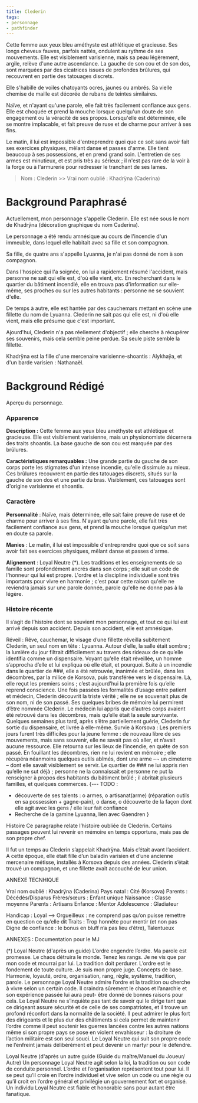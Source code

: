 ```yaml
---
title: Clederin
tags:
- personnage
- pathfinder
---
```


Cette femme aux yeux bleu améthyste est athlétique et gracieuse. Ses longs cheveux fauves, parfois nattés, ondulent au rythme de ses mouvements. Elle est visiblement varisienne, mais sa peau légèrement, argile, relève d'une autre ascendance. La gauche de son cou et de son dos, sont marquées par des cicatrices issues de profondes brûlures, qui recouvrent en partie  des tatouages discrets.

Elle s'habille de voiles chatoyants ocres, jaunes ou ambrés. Sa vielle chemise de maille est décorée de rubans de teintes similaires.

Naïve, et n'ayant qu'une parole, elle fait très facilement confiance aux gens. Elle est choquée et prend la mouche lorsque quelqu'un doute de son engagement ou la véracité de ses propos. Lorsqu'elle est déterminée, elle se montre implacable, et fait preuve de ruse et de charme pour arriver à ses fins.

Le matin, il lui est impossible d'entreprendre quoi que ce soit sans avoir fait ses exercices physiques, mêlant danse et passes d'arme. Elle tient beaucoup à ses possessions, et en prend grand soin. L'entretien de ses armes est minutieux, et est pris très au sérieux ; il n'est pas rare de la voir à la forge ou à l'armurerie pour redresser le tranchant de ses lames.

> Nom : Clederin >> Vrai nom oublié : Khadrÿna (Caderina)

# Background Paraphrasé

Actuellement, mon personnage s'appelle Clederin. Elle est née sous le nom de Khadrÿna (décoration graphique du nom Caderina).

Le personnage a été rendu amnésique au cours de l'incendie d'un immeuble, dans lequel elle habitait avec sa fille et son compagnon.

Sa fille, de quatre ans s'appelle Lyuanna, je n'ai pas donné de nom à son compagnon.

Dans l'hospice qui l'a soignée, on lui a rapidement résumé l'accident, mais personne ne sait qui elle est, d'où elle vient, etc. En recherchant dans le quartier du bâtiment incendié, elle en trouva pas d'information sur elle-même, ses proches ou sur les autres habitants : personne ne se souvient d'elle.

De temps à autre, elle est hantée par des cauchemars mettant en scène une fillette du nom de Lyuanna. Clederin ne sait pas qui elle est, ni d'où elle vient, mais elle présume que c'est important.

Ajourd'hui, Clederin n'a pas réellement d'objectif ; elle cherche à récupérer ses souvenirs, mais cela semble peine perdue. Sa seule piste semble la fillette.

Khadrÿna est la fille d'une mercenaire varisienne-shoantis : Alykhaÿa, et d'un barde varisien : Nathanaël.

# Background Rédigé

Aperçu du personnage.

### Apparence

**Description :** Cette femme aux yeux bleu améthyste est athlétique et gracieuse. Elle est visiblement varisienne, mais un physionomiste décernera des traits shoantis. La base gauche de son cou est marquée par des brûlures.

**Caractéristiques remarquables :** Une grande partie du gauche de son corps porte les stigmates d'un intense incendie, qu'elle dissimule au mieux. Ces brûlures recouvrent en partie des tatouages discrets, situés sur la gauche de son dos et une partie du bras. Visiblement, ces tatouages sont d'origine varisienne et shoantis.

### Caractère
**Personnalité** : Naïve, mais déterminée, elle sait faire preuve de ruse et de charme pour arriver à ses fins. N'ayant qu'une parole, elle fait très facilement confiance aux gens, et prend la mouche lorsque quelqu'un met en doute sa parole.

**Manies** : Le matin, il lui est impossible d'entreprendre quoi que ce soit sans avoir fait ses exercices physiques, mêlant danse et passes d'arme.

**Alignement** : Loyal Neutre (*). Les traditions et les enseignements de sa famille sont profondément ancrés dans son corps ; elle suit un code de l'honneur qui lui est propre. L'ordre et la discipline individuelle sont très importants pour vivre en harmonie ; c'est pour cette raison qu'elle ne reviendra jamais sur une parole donnée, parole qu'elle ne donne pas à la légère.

### Histoire récente
Il s’agit de l’histoire dont se souvient mon personnage, et tout ce qui lui est arrivé depuis son accident. Depuis son accident, elle est amnésique.

Réveil : Rêve, cauchemar, le visage d’une fillette réveilla subitement Clederin, un seul nom en tête : Lyuanna. Autour d’elle, la salle était sombre ; la lumière du jour filtrait difficilement au travers des rideaux de ce qu’elle identifia comme un dispensaire.
Voyant qu’elle était réveillée, un homme s’approcha d’elle et lui expliqua où elle était, et pourquoi. Suite à un incendie dans le quartier de ###, elle a été retrouvée, inanimée et brûlée, dans les décombres, par la milice de Korsova, puis transférée vers le dispensaire. Là, elle reçut les premiers soins ; c’est aujourd’hui la première fois qu’elle reprend conscience.
Une fois passées les formalités d’usage entre patient et médecin, Clederin découvrit la triste vérité ; elle ne se souvenait plus de son nom, ni de son passé. Ses quelques bribes de mémoire lui permirent d’être nommée Clederin. Le médecin lui appris que d’autres corps avaient été retrouvé dans les décombres, mais qu’elle était la seule survivante.
Quelques semaines plus tard, après s’être partiellement guérie, Clederin fur sortie du dispensaire, et livrée à elle-même.
Survie à Korsova : Les premiers jours furent très difficiles pour la jeune femme : de nouveau libre de ses mouvements, mais sans souvenir, elle ne savait pas où aller, et n’avait aucune ressource. Elle retourna sur les lieux de l’incendie, en quête de son passé. En fouillant les décombres, rien ne lui revient en mémoire ; elle récupéra néanmoins quelques outils abîmés, dont une arme –¬ un cimeterre – dont elle savait visiblement se servir.
Le quartier de ### ne lui appris rien qu’elle ne sut déjà ; personne ne la connaissait et personne ne put la renseigner à propos des habitants du bâtiment brûlé ; il abritait plusieurs familles, et quelques commerces.
{--- TODO :
-    découverte de ses talents :
     o    armes,
     o    artisanat(arme) (réparation outils en sa possession + gagne-pain),
     o    danse,
     o    découverte de la façon dont elle agit avec les gens / elle leur fait confiance
-    Recherche de la gamine Lyuanna, lien avec Gaendren }

Histoire
Ce paragraphe relate l’histoire oubliée de Clederin. Certains passages peuvent lui revenir en mémoire en temps opportuns, mais pas de son propre chef.

Il fut un temps au Clederin s’appelait Khadrÿna. Mais c’était avant l’accident. A cette époque, elle était fille d’un baladin varisien et d’une ancienne mercenaire métisse, installés à Korsova depuis des années.
Clederin s’était trouvé un compagnon, et une fillette avait accouché de leur union.


ANNEXE TECNHIQUE

Vrai nom oublié : Khadrÿna (Caderina)
Pays natal : Cité (Korsova)
Parents : Décédés/Disparus
Frères/sœurs : Enfant unique
Naissance : Classe moyenne
Parents : Artisans
Enfance : Mentor
Adolescence : Gladiateur

Handicap : Loyal --> Orgueilleux : ne comprend pas qu’on puisse remettre en question ce qu’elle dit
Traits : Trop honnête pour mentir (et non pas Digne de confiance : le bonus en bluff n’a pas lieu d’être), Talentueux

ANNEXES : Documentation pour le MJ

(*) Loyal Neutre (d'après un guide)
L’ordre engendre l’ordre. Ma parole est promesse. Le chaos détruira le monde. Tenez les rangs. Je ne vis que par mon code et mourrai par lui. La tradition doit perdurer. L’ordre est le fondement de toute culture. Je suis mon propre juge.
Concepts de base. Harmonie, loyauté, ordre, organisation, rang, règle, système, tradition, parole.
Le personnage Loyal Neutre admire l’ordre et la tradition ou cherche à vivre selon un certain code. Il craindra sûrement le chaos et l’anarchie et son expérience passée lui aura peut- être donné de bonnes raisons pour cela. Le Loyal Neutre ne s’inquiète pas tant de savoir qui le dirige tant que ce dirigeant assure sécurité et de celle de ses compatriotes, et il trouve un profond réconfort dans la normalité de la société. Il peut admirer le plus fort des dirigeants et le plus dur des châtiments si cela permet de maintenir l’ordre comme il peut soutenir les guerres lancées contre les autres nations même si son propre pays se pose en violent envahisseur : la droiture de l’action militaire est son seul souci.
Le Loyal Neutre qui suit son propre code ne l’enfreint jamais délibérément et peut devenir un martyr pour le défendre.

Loyal Neutre (d'après un autre guide (Guide du maître/Manuel du Joueur/ Autre)
Un personnage Loyal Neutre agit selon la loi, la tradition ou son code de conduite personnel. L’ordre et l’organisation représentent tout pour lui. Il se peut qu’il croie en l’ordre individuel et vive selon un code ou une règle ou qu’il croit en l’ordre général et privilégie un gouvernement fort et organisé.
Un individu Loyal Neutre est fiable et honorable sans pour autant être fanatique.